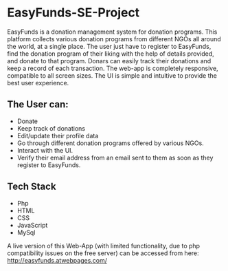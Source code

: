 # EasyFunds-SE-Project
EasyFunds is a donation management system for donation programs. This platform collects various donation programs from different NGOs all around the world, at a single place.
The user just have to register to EasyFunds, find the donation program of their liking with the help of details provided, and donate to that program.
Donars can easily track their donations and keep a record of each transaction.
The web-app is completely responsive, compatible to all screen sizes. The UI is simple and intuitive to provide the best user experience.
## The User can:
* Donate
* Keep track of donations
* Edit/update their profile data
* Go through different donation programs offered by various NGOs.
* Interact with the UI.
* Verify their email address from an email sent to them as soon as they register to EasyFunds.

## Tech Stack
* Php
* HTML
* CSS
* JavaScript
* MySql

A live version of this Web-App (with limited functionality, due to php compatibility issues on the free server) can be accessed from here: http://easyfunds.atwebpages.com/
